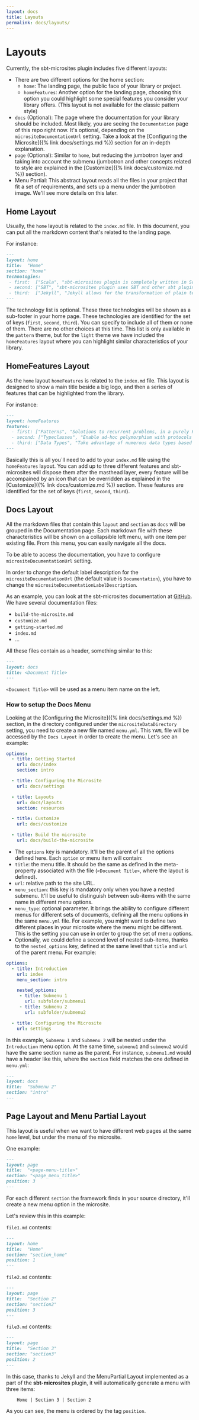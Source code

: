 ```yaml
---
layout: docs
title: Layouts
permalink: docs/layouts/
---
```


# Layouts

Currently, the sbt-microsites plugin includes five different layouts:

- There are two different options for the home section:
    - `home`: The landing page, the public face of your library or project.
    - `homeFeatures`: Another option for the landing page, choosing this option you could highlight some special features you consider your library offers. (This layout is not available for the classic pattern style)
- `docs` (Optional): The page where the documentation for your library should be included. Most likely, you are seeing the `Documentation` page of this repo right now. It's optional, depending on the `micrositeDocumentationUrl` setting. Take a look at the [Configuring the Microsite]({% link docs/settings.md %}) section for an in-depth explanation.
- `page` (Optional): Similar to `home`, but reducing the jumbotron layer and taking into account the submenu (jumbotron and other concepts related to style are explained in the [Customize]({% link docs/customize.md %}) section).
- Menu Partial: This abstract layout reads all the files in your project that fit a set of requirements, and sets up a menu under the jumbotron image. We'll see more details on this later.

## Home Layout

Usually, the `home` layout is related to the `index.md` file. In this document, you can put all the markdown content that's related to the landing page.

For instance:

```markdown
---
layout: home
title:  "Home"
section: "home"
technologies:
 - first:  ["Scala", "sbt-microsites plugin is completely written in Scala"]
 - second: ["SBT", "sbt-microsites plugin uses SBT and other sbt plugins to generate microsites easily"]
 - third:  ["Jekyll", "Jekyll allows for the transformation of plain text into static websites and blogs."]
---
```

The technology list is optional. These three technologies will be shown as a sub-footer in your home page. These technologies are identified for the set of keys (`first`, `second`, `third`). You can specify to include all of them or none of them. There are no other choices at this time.
This list is only available in the `pattern` theme, but for the `light` theme we have included the `homeFeatures` layout where you can highlight similar characteristics of your library.


## HomeFeatures Layout

As the `home` layout `homeFeatures` is related to the `index.md` file.
This layout is designed to show a main title beside a big logo, and then a series of features that can be highlighted from the library.

For instance:

```markdown
---
layout: homeFeatures
features:
  - first: ["Patterns", "Solutions to recurrent problems, in a purely Functional Programming manner."]
  - second: ["Typeclasses", "Enable ad-hoc polymorphism with protocols like Functor, Applicative, Monad and many others."]
  - third: ["Data Types", "Take advantage of numerous data types based on algebraic properties."]
---
```

Basically this is all you´ll need to add to your `index.md` file using the `homeFeatures` layout.
You can add up to three different features and sbt-microsites will dispose them after the masthead layer, every feature will be accompained by an icon that can be overridden as explained in the [Customize]({% link docs/customize.md %}) section.
These features are identified for the set of keys (`first`, `second`, `third`).

## Docs Layout

All the markdown files that contain this `layout` and `section` as `docs` will be grouped in the Documentation page. Each markdown file with these characteristics will be shown on a collapsible left menu, with one item per existing file. From this menu, you can easily navigate all the docs.

To be able to access the documentation, you have to configure `micrositeDocumentationUrl` setting.

In order to change the default label description for the `micrositeDocumentationUrl` (the default value is `Documentation`), you have to change the `micrositeDocumentationLabelDescription`.

As an example, you can look at the sbt-microsites documentation at [GitHub](https://github.com/47deg/sbt-microsites/tree/master/docs/src/main/tut). We have several documentation files:

- `build-the-microsite.md`
- `customize.md`
- `getting-started.md`
- `index.md`
- ...

All these files contain as a header, something similar to this:

```markdown
---
layout: docs
title: <Document Title>
---
```

`<Document Title>` will be used as a menu item name on the left.

### How to setup the Docs Menu

Looking at the [Configuring the Microsite]({% link docs/settings.md %}) section, in the directory configured under the `micrositeDataDirectory` setting, you need to create a new file named `menu.yml`. This `YAML` file will be accessed by the `Docs Layout` in order to create the menu. Let's see an example:

```yaml
options:
  - title: Getting Started
    url: docs/index
    section: intro

  - title: Configuring the Microsite
    url: docs/settings

  - title: Layouts
    url: docs/layouts
    section: resources

  - title: Customize
    url: docs/customize

  - title: Build the microsite
    url: docs/build-the-microsite
```

* The `options` key is mandatory. It'll be the parent of all the options defined here. Each `option` or menu item will contain:
* `title`: the menu title. It should be the same as defined in the meta-property associated with the file (`<Document Title>`, where the layout is defined).
* `url`: relative path to the site URL.
* `menu_section`: this key is mandatory only when you have a nested submenu. It'll be useful to distinguish between sub-items with the same name in different menu options.
* `menu_type`: optional parameter. It brings the ability to configure different menus for different sets of documents, defining all the menu options in the same `menu.yml` file. For example, you might want to define two different places in your microsite where the menu might be different. This is the setting you can use in order to group the set of menu options.
* Optionally, we could define a second level of nested sub-items, thanks to the `nested_options` key, defined at the same level that `title` and `url` of the parent menu. For example:

```yaml
options:
  - title: Introduction
    url: index
    menu_section: intro

    nested_options:
     - title: Submenu 1
       url: subfolder/submenu1
     - title: Submenu 2
       url: subfolder/submenu2

  - title: Configuring the Microsite
    url: settings
```

In this example, `Submenu 1` and `Submenu 2` will be nested under the `Introduction` menu option. At the same time, `submenu1` and `submenu2` would have the same section name as the parent. For instance, `submenu1.md` would have a header like this, where the `section` field matches the one defined in `menu.yml`:

```markdown
---
layout: docs
title:  "Submenu 2"
section: "intro"
---
```

## Page Layout and Menu Partial Layout

This layout is useful when we want to have different web pages at the same `home` level, but under the menu of the microsite.

One example:

```markdown
---
layout: page
title:  "<page-menu-title>"
section: "<page_menu_title>"
position: 3
---
```

For each different `section` the framework finds in your source directory, it'll create a new menu option in the microsite.

Let's review this in this example:


`file1.md` contents:

```markdown
---
layout: home
title:  "Home"
section: "section_home"
position: 1
---
```

`file2.md` contents:

```markdown
---
layout: page
title:  "Section 2"
section: "section2"
position: 3
---
```

`file3.md` contents:

```markdown
---
layout: page
title:  "Section 3"
section: "section3"
position: 2
---
```

In this case, thanks to Jekyll and the MenuPartial Layout implemented as a part of the **sbt-microsites** plugin, it will automatically generate a menu with three items:

        Home | Section 3 | Section 2

As you can see, the menu is ordered by the tag `position`.
